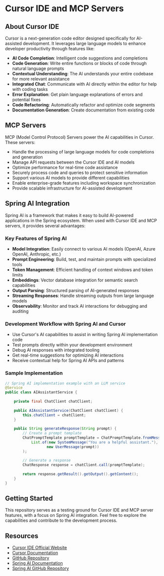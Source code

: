 # Cursor IDE and MCP Servers

## About Cursor IDE

Cursor is a next-generation code editor designed specifically for AI-assisted development. It leverages large language models to enhance developer productivity through features like:

- **AI Code Completion**: Intelligent code suggestions and completions
- **Code Generation**: Write entire functions or blocks of code through natural language prompts
- **Contextual Understanding**: The AI understands your entire codebase for more relevant assistance
- **Integrated Chat**: Communicate with AI directly within the editor for help with coding tasks
- **Error Explanation**: Get plain language explanations of errors and potential fixes
- **Code Refactoring**: Automatically refactor and optimize code segments
- **Documentation Generation**: Create documentation from existing code

## MCP Servers

MCP (Model Control Protocol) Servers power the AI capabilities in Cursor. These servers:

- Handle the processing of large language models for code completions and generation
- Manage API requests between the Cursor IDE and AI models
- Optimize performance for real-time code assistance
- Securely process code and queries to protect sensitive information
- Support various AI models to provide different capabilities
- Enable enterprise-grade features including workspace synchronization
- Provide scalable infrastructure for AI-assisted development

## Spring AI Integration

Spring AI is a framework that makes it easy to build AI-powered applications in the Spring ecosystem. When used with Cursor IDE and MCP servers, it provides several advantages:

### Key Features of Spring AI

- **Model Integration**: Easily connect to various AI models (OpenAI, Azure OpenAI, Anthropic, etc.)
- **Prompt Engineering**: Build, test, and maintain prompts with specialized tools
- **Token Management**: Efficient handling of context windows and token limits
- **Embeddings**: Vector database integration for semantic search capabilities
- **Output Parsing**: Structured parsing of AI-generated responses
- **Streaming Responses**: Handle streaming outputs from large language models
- **Observability**: Monitor and track AI interactions for debugging and auditing

### Development Workflow with Spring AI and Cursor

- Use Cursor's AI capabilities to assist in writing Spring AI implementation code
- Test prompts directly within your development environment
- Debug AI responses with integrated tooling
- Get real-time suggestions for optimizing AI interactions
- Receive contextual help for Spring AI APIs and patterns

### Sample Implementation

```java
// Spring AI implementation example with an LLM service
@Service
public class AIAssistantService {
    
    private final ChatClient chatClient;
    
    public AIAssistantService(ChatClient chatClient) {
        this.chatClient = chatClient;
    }
    
    public String generateResponse(String prompt) {
        // Create a prompt template
        ChatPromptTemplate promptTemplate = ChatPromptTemplate.fromMessages(
            List.of(new SystemMessage("You are a helpful assistant."),
                   new UserMessage(prompt))
        );
        
        // Generate a response
        ChatResponse response = chatClient.call(promptTemplate);
        
        return response.getResult().getOutput().getContent();
    }
}
```

## Getting Started

This repository serves as a testing ground for Cursor IDE and MCP server features, with a focus on Spring AI integration. Feel free to explore the capabilities and contribute to the development process.

## Resources

- [Cursor IDE Official Website](https://cursor.sh/)
- [Cursor Documentation](https://cursor.sh/docs)
- [GitHub Repository](https://github.com/getcursor/cursor)
- [Spring AI Documentation](https://docs.spring.io/spring-ai/reference/)
- [Spring AI GitHub Repository](https://github.com/spring-projects/spring-ai)